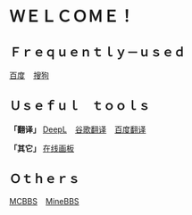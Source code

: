 # ＷＥＬＣＯＭＥ！

## Ｆｒｅｑｕｅｎｔｌｙ－ｕｓｅｄ
[百度](https://www.baidu.net) &ensp; 
[搜狗](https://www.sogou.com) &ensp; 

## Ｕｓｅｆｕｌ　ｔｏｏｌｓ
**「翻译」**
[DeepL](https://www.deepl.com/translator) &ensp; 
[谷歌翻译](https://translate.google.com) &ensp; 
[百度翻译](https://fanyi.baidu.com) &ensp; 

**「其它」**
[在线画板](https://64bfab.github.io/draw) &ensp; 

## Ｏｔｈｅｒｓ
[MCBBS](https://www.mcbbs.net) &ensp; 
[MineBBS](https://www.minebbs.com) &ensp; 
